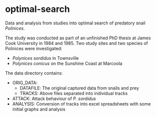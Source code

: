 optimal-search
==============

Data and analysis from studies into optimal search of predatory snail _Polinices_.

The study was conducted as part of an unfinished PhD thesis at James Cook University
in 1984 and 1985. Two study sites and two species of Polinices were investigated:

- _Polynices sordidus_ in Townsville
- _Polynices conicus_ on the Sunshine Coast at Marcoola

The data directory contains:

- ORIG_DATA: 
    - DATAFILE: The original captured data from snails and prey
    - TRACKS: Above files separated into individual tracks
- ATTACK: Attack behaviour of _P. sordidus_
- ANALYSIS: Conversion of tracks into excel spreadsheets with some initial graphs and analysis

